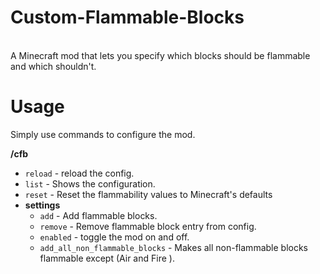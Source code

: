 # Custom-Flammable-Blocks

\
A Minecraft mod that lets you specify which blocks should be flammable and which shouldn't.

# Usage
Simply use commands to configure the mod.

**/cfb**
- `reload` - reload the config.
- `list` - Shows the configuration.
- `reset` - Reset the flammability values to Minecraft's defaults 
- **settings**
    - `add` - Add flammable blocks. 
    - `remove` - Remove flammable block entry from config.
    - `enabled` - toggle the mod on and off.
    - `add_all_non_flammable_blocks` - Makes all non-flammable blocks flammable except (Air and Fire ).
